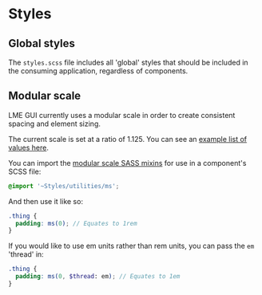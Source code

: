 # Styles

## Global styles

The `styles.scss` file includes all 'global' styles that should be included in the consuming application, regardless of components.

## Modular scale

LME GUI currently uses a modular scale in order to create consistent spacing and element sizing. 

The current scale is set at a ratio of 1.125. You can see an [example list of values here](https://www.modularscale.com/?1&em&1.125).

You can import the [modular scale SASS mixins](https://github.com/modularscale/modularscale-sass) for use in a component's SCSS file:

```scss
@import '~Styles/utilities/ms';
```

And then use it like so:

```scss
.thing {
  padding: ms(0); // Equates to 1rem
}
```

If you would like to use em units rather than rem units, you can pass the `em` 'thread' in:

```scss
.thing {
  padding: ms(0, $thread: em); // Equates to 1em
}
```

